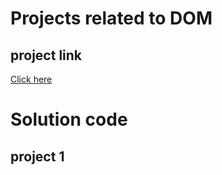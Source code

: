 # Projects related to DOM

## project link

[Click here](https://stackblitz.com/edit/dom-project-chaiaurcode?file=index.html)

# Solution code

## project 1
